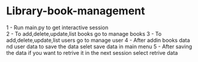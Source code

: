  # Library-book-management

1 - Run main.py to get interactive session <br />
2 - To add,delete,update,list books go to manage books
3 - To add,delete,update,list users go to manage user
4 - After addin books data nd user data to save the data selet save data in main menu
5 - After saving the data if you want to retrive it in the next session select retrive data
